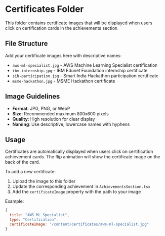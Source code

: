 # Certificates Folder

This folder contains certificate images that will be displayed when users click on certification cards in the achievements section.

## File Structure

Add your certificate images here with descriptive names:

- `aws-ml-specialist.jpg` - AWS Machine Learning Specialist certification
- `ibm-internship.jpg` - IBM Edunet Foundation internship certificate
- `sih-participation.jpg` - Smart India Hackathon participation certificate
- `msme-hackathon.jpg` - MSME Hackathon certificate

## Image Guidelines

- **Format**: JPG, PNG, or WebP
- **Size**: Recommended maximum 800x600 pixels
- **Quality**: High resolution for clear display
- **Naming**: Use descriptive, lowercase names with hyphens

## Usage

Certificates are automatically displayed when users click on certification achievement cards. The flip animation will show the certificate image on the back of the card.

To add a new certificate:
1. Upload the image to this folder
2. Update the corresponding achievement in `AchievementsSection.tsx`
3. Add the `certificateImage` property with the path to your image

Example:
```javascript
{
  title: "AWS ML Specialist",
  type: "Certification",
  certificateImage: "/content/certificates/aws-ml-specialist.jpg"
}
```
